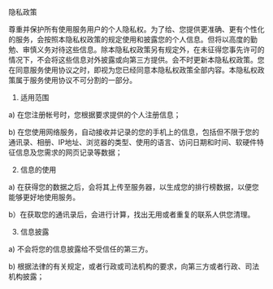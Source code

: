隐私政策

尊重并保护所有使用服务用户的个人隐私权。为了给、您提供更准确、更有个性化的服务，会按照本隐私权政策的规定使用和披露您的个人信息。但将以高度的勤勉、审慎义务对待这些信息。除本隐私权政策另有规定外，在未征得您事先许可的情况下，不会将这些信息对外披露或向第三方提供。会不时更新本隐私权政策。您在同意服务使用协议之时，即视为您已经同意本隐私权政策全部内容。本隐私权政策属于服务使用协议不可分割的一部分。

1. 适用范围

a) 在您注册帐号时，您根据要求提供的个人注册信息；

b) 在您使用网络服务，自动接收并记录的您的手机上的信息，包括但不限于您的通讯录、相册、IP地址、浏览器的类型、使用的语言、访问日期和时间、软硬件特征信息及您需求的网页记录等数据；

2. 信息的使用

a) 在获得您的数据之后，会将其上传至服务器，以生成您的排行榜数据，以便您能够更好地使用服务。

b）在获取您的通讯录后，会进行计算，找出无用或者重复的联系人供您清理。

3. 信息披露

a) 不会将您的信息披露给不受信任的第三方。

b) 根据法律的有关规定，或者行政或司法机构的要求，向第三方或者行政、司法机构披露；
